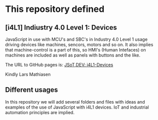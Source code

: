 # This repository defined
## [i4L1] Indiustry 4.0 Level 1: Devices
JavaScript in use with MCU's and SBC's in Industry 4.0 Level 1 usage driving devices like machines, sencors, motors and so on. It also implies that machine-control is a part of this, so HMI's (Human Intefaces) on machines are included as well as panels with buttons and the like. 

The URL to GitHub pages is: [JSoT,DEV: i4L1-Devices](https://jsot-dev.github.io/JSoT.DEV-i4L1-Device/)

Kindly
Lars Mathiasen 

## Different usages
In this repository we will add several folders and files with ideas and examples of the use of JavaScript with i4L1 devices. IoT and industrial automation principles are implied. 
